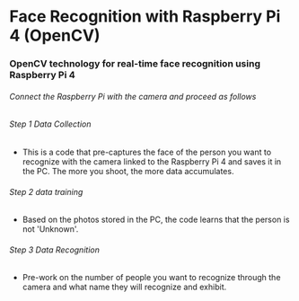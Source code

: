 # Face Recognition with Raspberry Pi 4 (OpenCV)

### OpenCV technology for real-time face recognition using Raspberry Pi 4
###### Connect the Raspberry Pi with the camera and proceed as follows

###### Step 1 Data Collection
- This is a code that pre-captures the face of the person you want to recognize with the camera linked to the Raspberry Pi 4 and saves it in the PC. The more you shoot, the more data accumulates.

###### Step 2 data training
- Based on the photos stored in the PC, the code learns that the person is not 'Unknown'.

###### Step 3 Data Recognition
- Pre-work on the number of people you want to recognize through the camera and what name they will recognize and exhibit.
